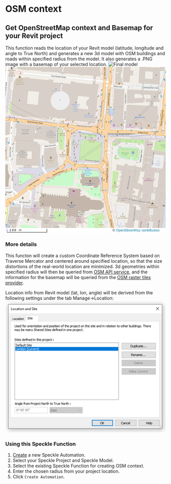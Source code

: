 
# OSM context

## Get OpenStreetMap context and Basemap for your Revit project

This function reads the location of your Revit model (latitude, longitude and angle to True North) and generates a new 
3d model with OSM buildings and roads within specified radius from the model. It also generates a .PNG image with a basemap 
of your selected location. 
![Final model](/assets/sample_result.gif)
![Final basemap](/assets/sample_basemap.png)


### More details
This functon will create a custom Coordinate Reference System based on Traverse Mercator and centered around specified location, 
so that the size distortions of the real-world location are minimized. 3d geometries within specified radius will then be queried from 
[OSM API service](https://wiki.openstreetmap.org/wiki/Overpass_API), and the information for the basemap will be queried from the [OSM raster tiles provider](https://wiki.openstreetmap.org/wiki/Raster_tile_providers). 

Location info from Revit model (lat, lon, angle) will be derived from the following settings under the tab Manage->Location: 
![Revit location settings](/assets/revit_location.PNG)


### Using this Speckle Function

1. [Create](https://automate.speckle.dev/) a new Speckle Automation.
1. Select your Speckle Project and Speckle Model.
1. Select the existing Speckle Function for creating OSM context.
1. Enter the chosen radius from your project location.
1. Click `Create Automation`.
